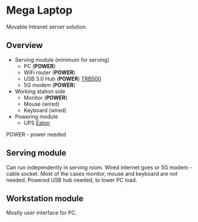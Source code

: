 # Mega Laptop

Movable Intranet server solution.

## Overview

* Serving module (minimum for serving)
    * PC (**POWER**)
    * WiFi router (**POWER**)
    * USB 3.0 Hub (**POWER**) [TRB500](https://teltonika-networks.com/products/gateways/trb500)
    * 5G modem (**POWER**)
* Working station side
    * Monitor (**POWER**)
    * Mouse (wired)
    * Keyboard (wired)
* Powering module
    * UPS [Eaton](https://www.eaton.com/gb/en-gb/skuPage.5SC1500I.html)

POWER - power needed

## Serving module

Can run independently in serving room.
Wired internet goes or 5G modem - cable socket.
Most of the cases monitor, mouse and keyboard are not needed.
Powered USB hub needed, to lower PC load.

## Workstation module

Mostly user interface for PC.
